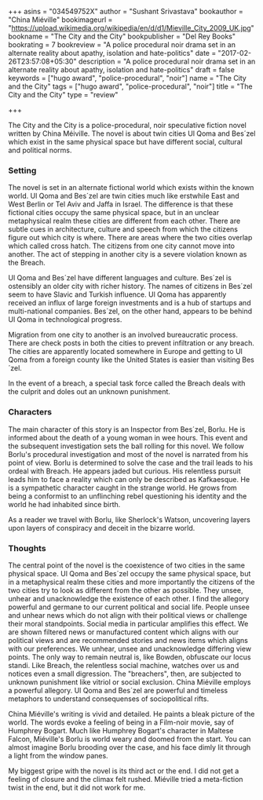 +++
asins = "034549752X"
author = "Sushant Srivastava"
bookauthor = "China Miéville"
bookimageurl = "https://upload.wikimedia.org/wikipedia/en/d/d1/Mieville_City_2009_UK.jpg"
bookname = "The City and the City"
bookpublisher = "Del Rey Books"
bookrating = 7
bookreview = "A police procedural noir drama set in an alternate reality about apathy, isolation and hate-politics"
date = "2017-02-26T23:57:08+05:30"
description = "A police procedural noir drama set in an alternate reality about apathy, isolation and hate-politics"
draft = false
keywords = ["hugo award", "police-procedural", "noir"]
name = "The City and the City"
tags = ["hugo award", "police-procedural", "noir"]
title = "The City and the City"
type = "review"

+++

The City and the City is a police-procedural, noir speculative fiction novel written by China Méiville.
The novel is about twin cities Ul Qoma and Bes´zel which exist in the same physical space but have different
social, cultural and political norms.


### Setting

The novel is set in an alternate fictional world which exists within the known
world.  Ul Qoma and Bes´zel are twin cities much like erstwhile East and West
Berlin or Tel Aviv and Jaffa in Israel. The difference is that these fictional
cities occupy the same physical space, but in an unclear metaphysical realm
these cities are different from each other. There are subtle cues in architecture,
culture and speech from which the citizens figure out which city is where.
There are areas where the two cities overlap which called cross hatch.
The citizens from one city cannot move into another. The act of stepping in
another city is a severe violation known as the Breach.

Ul Qoma and Bes´zel have different languages and culture. Bes´zel is ostensibly
an older city with richer history. The names of citizens in Bes´zel seem to
have Slavic and Turkish influence. Ul Qoma has apparently received an influx of
large foreign investments and is a hub of startups and multi-national companies.
Bes´zel, on the other hand, appears to be behind Ul Qoma in technological progress.


Migration from one city to another is an involved bureaucratic process. There
are check posts in both the cities to prevent infiltration or any breach. The cities
are apparently located somewhere in Europe and getting to Ul Qoma from a foreign
county like the United States is easier than visiting Bes´zel.

In the event of a breach, a special task force called the Breach deals with
the culprit and doles out an unknown punishment.



### Characters

The main character of this story is an Inspector from Bes´zel, Borlu. He is
informed about the death of a young woman in wee hours. This event and the subsequent
investigation sets the ball rolling for this novel. We follow Borlu's procedural
investigation and most of the novel is narrated from his point of view.
Borlu is determined to solve the case and the trail leads to his ordeal
with Breach. He appears jaded but curious. His relentless pursuit leads him to face
a reality which can only be described as Kafkaesque. He is a sympathetic
character caught in the strange world. He grows from being a conformist
to an unflinching rebel questioning his identity and the world he had inhabited
since birth.

As a reader we travel with Borlu, like Sherlock's Watson, uncovering layers
upon layers of conspiracy and deceit in the bizarre world.


### Thoughts

The central point of the novel is the coexistence of two cities in the same physical space. Ul Qoma and Bes´zel occupy the same physical space, but in a metaphysical realm these cities and more importantly the citizens of the two cities try to look as different from the other as possible. They unsee, unhear and unacknowledge the existence of each other. I find the allegory powerful and germane to our current political and social life. People unsee and unhear news which do not align with their political views or challenge their moral standpoints. Social media in particular amplifies this effect. We are shown filtered news or manufactured content which aligns with our political views and are recommended stories and news items which aligns with our preferences. We unhear, unsee and unacknowledge differing view points. The only way to remain neutral is, like Bowden, obfuscate our locus standi. Like Breach, the relentless social machine, watches over us and notices even a small
digression. The "breachers", then, are subjected to unknown punishment like vitriol or social exclusion.
China Miéville employs a powerful allegory. Ul Qoma and Bes´zel are powerful and timeless metaphors to understand consequenses of sociopolitical rifts.

China Miéville's writing is vivid and detailed. He paints a bleak picture of the world. The words evoke a feeling of being in a Film-noir movie, say
of Humphrey Bogart. Much like Humphrey Bogart's character in Maltese Falcon, Miéville's Borlu is world weary and doomed from the start. You can
almost imagine Borlu brooding over the case, and his face dimly lit through a light from the window panes.

My biggest gripe with the novel is its third act or the end. I did not get a feeling of closure and the climax felt rushed. Miéville tried
a meta-fiction twist in the end, but it did not work for me.
